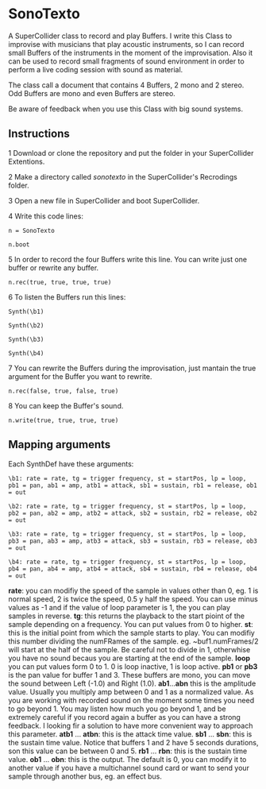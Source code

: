 # SonoTexto
A SuperCollider class to record and play Buffers. I write this Class to improvise with musicians that play acoustic instruments, so I can record small Buffers of the instruments in the moment of the improvisation. Also it can be used to record small fragments of sound environment in order to perform a live coding session with sound as material.

The class call a document that contains 4 Buffers, 2 mono and 2 stereo. Odd Buffers are mono and even Buffers are stereo.

Be aware of feedback when you use this Class with big sound systems.

## Instructions
1 Download or clone the repository and put the folder in your SuperCollider Extentions.

2 Make a directory called *sonotexto* in the SuperCollider's Recrodings folder.

3 Open a new file in SuperCollider and boot SuperCollider.

4 Write this code lines:

```
n = SonoTexto

n.boot
```

5 In order to record the four Buffers write this line. You can write just one buffer or rewrite any buffer.

```
n.rec(true, true, true, true)
```

6 To listen the Buffers run this lines:

```
Synth(\b1)

Synth(\b2)

Synth(\b3)

Synth(\b4)
```

7 You can rewrite the Buffers during the improvisation, just mantain the true argument for the Buffer you want to rewrite.

```
n.rec(false, true, false, true)
```

8 You can keep the Buffer's sound.

```
n.write(true, true, true, true)
```

## Mapping arguments
Each SynthDef have these arguments:

```
\b1: rate = rate, tg = trigger frequency, st = startPos, lp = loop, pb1 = pan, ab1 = amp, atb1 = attack, sb1 = sustain, rb1 = release, ob1 = out

\b2: rate = rate, tg = trigger frequency, st = startPos, lp = loop, pb2 = pan, ab2 = amp, atb2 = attack, sb2 = sustain, rb2 = release, ob2 = out

\b3: rate = rate, tg = trigger frequency, st = startPos, lp = loop, pb3 = pan, ab3 = amp, atb3 = attack, sb3 = sustain, rb3 = release, ob3 = out

\b4: rate = rate, tg = trigger frequency, st = startPos, lp = loop, pb4 = pan, ab4 = amp, atb4 = attack, sb4 = sustain, rb4 = release, ob4 = out
```

**rate**: you can modifiy the speed of the sample in values other than 0, eg. 1 is normal speed, 2 is twice the speed, 0.5 y half the speed. You can use minus values as -1 and if the value of loop parameter is 1, the you can play samples in reverse.
**tg**: this returns the playback to the start pioint of the sample depending on a frequency. You can put values from 0 to higher.
**st**: this is the initial point from which the sample starts to play. You can modifiy this number dividing the numFRames of the sample. eg. ~buf1.numFrames/2 will start at the half of the sample. Be careful not to divide in 1, otherwhise you have no sound becaus you are starting at the end of the sample.
**loop** you can put values form 0 to 1. 0 is loop inactive, 1 is loop active.
**pb1** or **pb3** is the pan value for buffer 1 and 3. These buffers are mono, you can move the sound between Left (-1.0) and Right (1.0).
**ab1**...**abn** this is the amplitude value. Usually you multiply amp between 0 and 1 as a normalized value. As you are working with recorded sound on the moment some times you need to go beyond 1. You may listen how much you go beyond 1, and be extremely careful if you record again a buffer as you can have a strong feedback. I looking fir a solution to have more convenient way to approach this parameter.
**atb1** ... **atbn**: this is the attack time value.
**sb1** ... **sbn**: this is the sustain time value. Notice that buffers 1 and 2 have 5 seconds durations, son this value can be between 0 and 5.
**rb1** ... **rbn**: this is the sustain time value.
**ob1** ... **obn**: this is the output. The default is 0, you can modify it to another value if you have a multichannel sound card or want to send your sample through another bus, eg. an effect bus.
